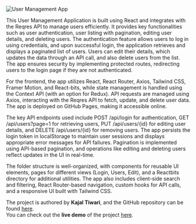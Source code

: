 ![User Management App](![image](https://github.com/user-attachments/assets/1b0b508e-b299-4d09-a3d2-c646f1614c37)
)


This User Management Application is built using React and integrates with the Reqres API to manage users efficiently. It provides key functionalities such as user authentication, user listing with pagination, editing user details, and deleting users. The authentication feature allows users to log in using credentials, and upon successful login, the application retrieves and displays a paginated list of users. Users can edit their details, which updates the data through an API call, and also delete users from the list. The app ensures security by implementing protected routes, redirecting users to the login page if they are not authenticated.

For the frontend, the app utilizes React, React Router, Axios, Tailwind CSS, Framer Motion, and React-bits, while state management is handled using the Context API (with an option for Redux). API requests are managed using Axios, interacting with the Reqres API to fetch, update, and delete user data. The app is deployed on GitHub Pages, making it accessible online.

The key API endpoints used include POST /api/login for authentication, GET /api/users?page=1 for retrieving users, PUT /api/users/{id} for editing user details, and DELETE /api/users/{id} for removing users. The app persists the login token in localStorage to maintain user sessions and displays appropriate error messages for API failures. Pagination is implemented using API-based pagination, and operations like editing and deleting users reflect updates in the UI in real-time.

The folder structure is well-organized, with components for reusable UI elements, pages for different views (Login, Users, Edit), and a Reactbits directory for additional utilities. The app also includes client-side search and filtering, React Router-based navigation, custom hooks for API calls, and a responsive UI built with Tailwind CSS.

The project is authored by **Kajal Tiwari**, and the GitHub repository can be found [here](https://github.com/Kajaltiwari892/user-manage/tree/main).  
You can check out the **live demo** of the project [here](https://Kajaltiwari892.github.io/user-manage).
